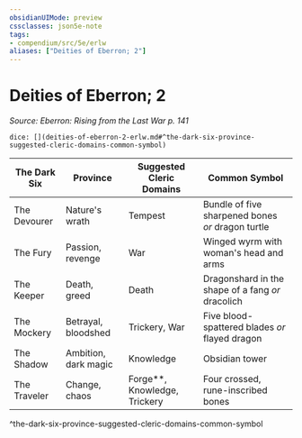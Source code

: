 ```yaml
---
obsidianUIMode: preview
cssclasses: json5e-note
tags:
- compendium/src/5e/erlw
aliases: ["Deities of Eberron; 2"]
---
```

# Deities of Eberron; 2
*Source: Eberron: Rising from the Last War p. 141* 

`dice: [](deities-of-eberron-2-erlw.md#^the-dark-six-province-suggested-cleric-domains-common-symbol)`

| The Dark Six | Province | Suggested Cleric Domains | Common Symbol |
|--------------|----------|--------------------------|---------------|
| The Devourer | Nature's wrath | Tempest | Bundle of five sharpened bones *or* dragon turtle |
| The Fury | Passion, revenge | War | Winged wyrm with woman's head and arms |
| The Keeper | Death, greed | Death | Dragonshard in the shape of a fang *or* dracolich |
| The Mockery | Betrayal, bloodshed | Trickery, War | Five blood-spattered blades *or* flayed dragon |
| The Shadow | Ambition, dark magic | Knowledge | Obsidian tower |
| The Traveler | Change, chaos | Forge**, Knowledge, Trickery | Four crossed, rune-inscribed bones |
^the-dark-six-province-suggested-cleric-domains-common-symbol